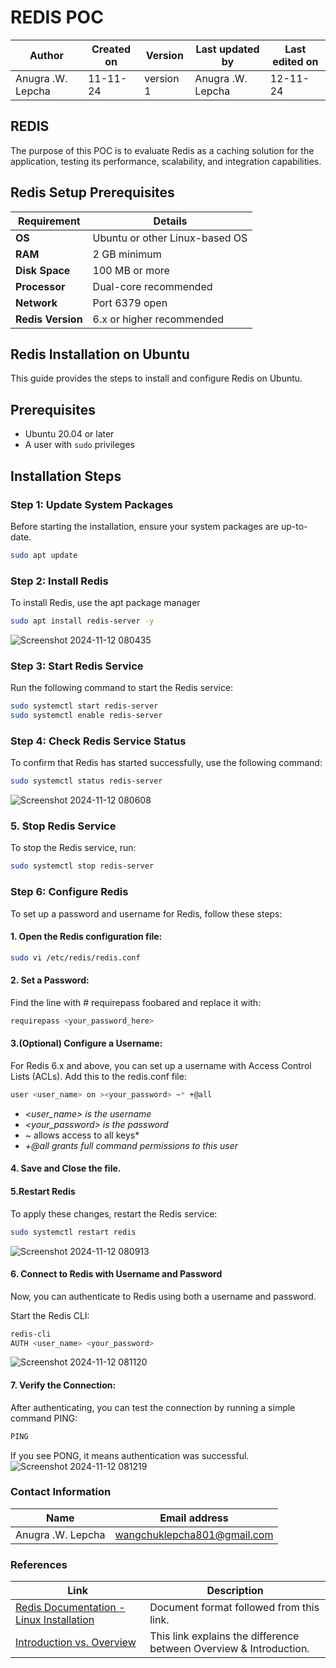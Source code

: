 # REDIS POC

| **Author** | **Created on** | **Version** | **Last updated by** | **Last edited on** |
|------------|----------------|-------------|----------------------|---------------------|
| Anugra .W. Lepcha       | 11-11-24      | version 1   | Anugra .W. Lepcha                | 12-11-24           |



## REDIS

The purpose of this POC is to evaluate Redis as a caching solution for the application, testing its performance, scalability, and integration capabilities.

## Redis Setup Prerequisites

| **Requirement**        | **Details**                  |
|------------------------|------------------------------|
| **OS**                 | Ubuntu or other Linux-based OS |
| **RAM**                | 2 GB minimum                 |
| **Disk Space**         | 100 MB or more               |
| **Processor**          | Dual-core recommended        |
| **Network**            | Port 6379 open               |
| **Redis Version**      | 6.x or higher recommended    |

## Redis Installation on Ubuntu

This guide provides the steps to install and configure Redis on Ubuntu.

## Prerequisites

- Ubuntu 20.04 or later
- A user with `sudo` privileges

## Installation Steps

### Step 1: Update System Packages

Before starting the installation, ensure your system packages are up-to-date.

``` bash
sudo apt update
```
### Step 2: Install Redis

To install Redis, use the apt package manager

``` bash
sudo apt install redis-server -y
```
![Screenshot 2024-11-12 080435](https://github.com/user-attachments/assets/1ce009f1-9dd8-4485-a6f9-3c3b5690ec03)
### Step 3: Start Redis Service
Run the following command to start the Redis service:

``` bash
sudo systemctl start redis-server
sudo systemctl enable redis-server
```
### Step 4: Check Redis Service Status
To confirm that Redis has started successfully, use the following command:

``` bash
sudo systemctl status redis-server
```
![Screenshot 2024-11-12 080608](https://github.com/user-attachments/assets/f60de14b-ed45-429f-8920-4a29499bc762)
### 5. Stop Redis Service
To stop the Redis service, run:

``` bash
sudo systemctl stop redis-server
```
### Step 6: Configure Redis
To set up a password and username for Redis, follow these steps:
#### 1. Open the Redis configuration file:

``` bash
sudo vi /etc/redis/redis.conf
```
#### 2. Set a Password:
Find the line with # requirepass foobared and replace it with:

``` bash
requirepass <your_password_here>
```

#### 3.(Optional) Configure a Username:
For Redis 6.x and above, you can set up a username with Access Control Lists (ACLs). Add this to the redis.conf file:

``` bash
user <user_name> on ><your_password> ~* +@all
```
- *<user_name> is the username* 
- *<your_password> is the password*
- *~* allows access to all keys*
- *+@all grants full command permissions to this user*

#### 4. Save and Close the file.

 #### 5.Restart Redis
To apply these changes, restart the Redis service:

``` bash
sudo systemctl restart redis
```
![Screenshot 2024-11-12 080913](https://github.com/user-attachments/assets/cce53771-a6c1-4193-aac0-03998530c667)
#### 6. Connect to Redis with Username and Password
Now, you can authenticate to Redis using both a username and password.

Start the Redis CLI:

``` bash
redis-cli
AUTH <user_name> <your_password>
```
![Screenshot 2024-11-12 081120](https://github.com/user-attachments/assets/ca0051b9-9155-464f-b0f9-be1a3b85af45)

#### 7. Verify the Connection: 
After authenticating, you can test the connection by running a simple command PING:

``` bash
PING
```
If you see PONG, it means authentication was successful.
![Screenshot 2024-11-12 081219](https://github.com/user-attachments/assets/3db3b154-edbb-46bd-b569-98bfeb6af5c0)

### Contact Information

| **Name** | **Email address**            |
|----------|-------------------------------|
| Anugra .W. Lepcha    |  wangchuklepcha801@gmail.com           |

 
### References


Link                                                                                       | Description                                              |
|--------------------------------------------------------------------------------------------|----------------------------------------------------------|
| [Redis Documentation - Linux Installation](https://redis.io/docs/latest/operate/oss_and_stack/install/install-redis/) | Document format followed from this link.                 |  
| [Introduction vs. Overview](https://backendless.com/redis-what-it-is-what-it-does-and-why-you-should-care/) | This link explains the difference between Overview & Introduction. |
